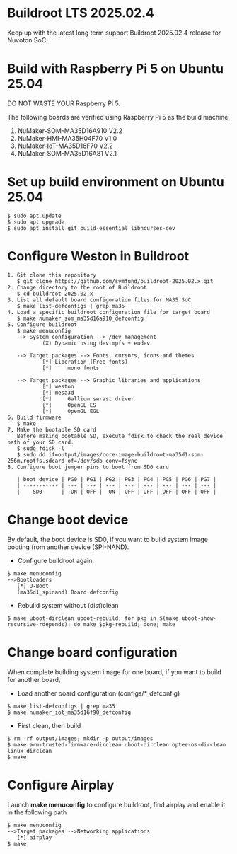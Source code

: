 # Buildroot LTS 2025.02.4
Keep up with the latest long term support Buildroot 2025.02.4 release for Nuvoton SoC.

# Build with Raspberry Pi 5 on Ubuntu 25.04
DO NOT WASTE YOUR Raspberry Pi 5. 

The following boards are verified using Raspberry Pi 5 as the build machine.
1. NuMaker-SOM-MA35D16A910 V2.2
2. NuMaker-HMI-MA35H04F70 V1.0
3. NuMaker-IoT-MA35D16F70 V2.2
4. NuMaker-SOM-MA35D16A81 V2.1

# Set up build environment on Ubuntu 25.04
```
$ sudo apt update
$ sudo apt upgrade
$ sudo apt install git build-essential libncurses-dev
```

# Configure Weston in Buildroot

```
1. Git clone this repository
   $ git clone https://github.com/symfund/buildroot-2025.02.x.git
2. Change directory to the root of Buildroot
   $ cd buildroot-2025.02.x
3. List all default board configuration files for MA35 SoC
   $ make list-defconfigs | grep ma35
4. Load a specific buildroot configuration file for target board
   $ make numaker_som_ma35d16a910_defconfig
5. Configure buildroot
   $ make menuconfig
   --> System configuration --> /dev management
           (X) Dynamic using devtmpfs + eudev

   --> Target packages --> Fonts, cursors, icons and themes
           [*] Liberation (Free fonts)
           [*]     mono fonts
      
   --> Target packages --> Graphic libraries and applications
           [*] weston
           [*] mesa3d
           [*]     Gallium swrast driver
           [*]     OpenGL ES
           [*]     OpenGL EGL 
6. Build firmware
   $ make
7. Make the bootable SD card
   Before making bootable SD, execute fdisk to check the real device path of your SD card.
   $ sudo fdisk -l
   $ sudo dd if=output/images/core-image-buildroot-ma35d1-som-256m.rootfs.sdcard of=/dev/sdb conv=fsync
8. Configure boot jumper pins to boot from SD0 card 
   
   | boot device | PG0 | PG1 | PG2 | PG3 | PG4 | PG5 | PG6 | PG7 |
   | ----------- | --- | --- | --- | --- | --- | --- | --- | --- |
   |    SD0      |  ON | OFF |  ON | OFF | OFF | OFF | OFF | OFF |
```

# Change boot device
By default, the boot device is SD0, if you want to build system image booting from another device (SPI-NAND).
- Configure buildroot again,
```
$ make menuconfig
-->Bootloaders
   [*] U-Boot
   (ma35d1_spinand) Board defconfig
```
- Rebuild system without (dist)clean
```
$ make uboot-dirclean uboot-rebuild; for pkg in $(make uboot-show-recursive-rdepends); do make $pkg-rebuild; done; make
```

# Change board configuration
When complete building system image for one board, if you want to build for another board,

- Load another board configuration (configs/*_defconfig)
```
$ make list-defconfigs | grep ma35
$ make numaker_iot_ma35d16f90_defconfig
```
- First clean, then build
```
$ rm -rf output/images; mkdir -p output/images
$ make arm-trusted-firmware-dirclean uboot-dirclean optee-os-dirclean linux-dirclean
$ make
```

# Configure Airplay
Launch **make menuconfig** to configure buildroot, find airplay and enable it in the following path
```
$ make menuconfig
-->Target packages -->Networking applications
   [*] airplay
$ make
```
